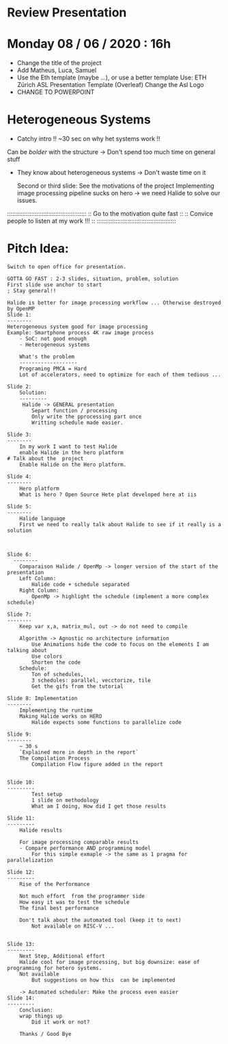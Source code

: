 # Review Presentation
# Monday 08 / 06 / 2020 : 16h

- Change the title of the project
- Add Matheus, Luca, Samuel
- Use the Eth template (maybe ...), or use a better template
		Use: ETH Zürich ASL Presentation Template (Overleaf) 
		Change the Asl Logo
- CHANGE TO POWERPOINT


# Heterogeneous Systems
- Catchy intro !!
~30 sec on why het systems work !!

Can be *bolder* with the structure -> Don't spend too much time on general stuff
- They know about heterogeneous systems -> Don't waste time on it

	Second or third slide: See the motivations of the project
		Implementing image processing pipeline sucks on hero -> we need Halide to solve our issues.

::::::::::::::::::::::::::::::::::::::::::::::
::  Go to the motivation quite fast         ::
::  Convice people to listen at my work !!! ::
::::::::::::::::::::::::::::::::::::::::::::::

Pitch Idea:
===========

```
Switch to open office for presentation.

GOTTA GO FAST : 2-3 slides, situation, problem, solution
First slide use anchor to start 
; Stay general!!

Halide is better for image processing workflow ... Otherwise destroyed by OpenMP
Slide 1:
--------
Heterogeneous system good for image processing
Example: Smartphone process 4K raw image process
	- SoC: not good enough
	- Heterogeneous systems

	What's the problem
    -------------------
	Programing PMCA = Hard
	Lot of accelerators, need to optimize for each of them tedious ...

Slide 2:
	Solution:
    ---------
	 Halide -> GENERAL presentation
	 	Separt function / processing
		Only write the pprocessing part once
		Writting schedule made easier.

Slide 3:
--------
	In my work I want to test Halide
	enable Halide in the hero platform
# Talk about the  project
	Enable Halide on the Hero platform.

Slide 4:
--------
	Hero platform
	What is hero ? Open Source Hete plat developed here at iis

Slide 5:
--------
	Halide language
	First we need to really talk about Halide to see if it really is a solution



Slide 6:
  --------
	Comparaison Halide / OpenMp -> longer version of the start of the presentation
	Left Column:
		Halide code + schedule separated
	Right Column:
		OpenMp -> highlight the schedule (implement a more complex schedule)

Slide 7:
--------
	Keep var x,a, matrix_mul, out -> do not need to compile

	Algorithm -> Agnostic no architecture information
		Use Animations hide the code to focus on the elements I am talking about
		Use colors
		Shorten the code
	Schedule:
		Ton of schedules, 
		3 schedules: parallel, vecctorize, tile
		Get the gifs from the tutorial

Slide 8: Implementation
--------
	Implementing the runtime
	Making Halide works on HERO
		Halide expects some functions to parallelize code

Slide 9:
--------
	~ 30 s
	`Explained more in depth in the report`
	The Compilation Process
		Compilation Flow figure added in the report
	

Slide 10:
---------
		Test setup
		1 slide on methodology
		What am I doing, How did I get those results

Slide 11:
---------
	Halide results

	For image processing comparable results
	- Compare performance AND programming model
		For this simple exmaple -> the same as 1 pragma for parallelization

Slide 12:
---------
	Rise of the Performance

	Not much effort  from the programmer side
	How easy it was to test the schedule
	The final best performance

	Don't talk about the automated tool (keep it to next)
		Not available on RISC-V ...


Slide 13:
---------
	Next Step, Additional effort
	Halide cool for image processing, but big downsize: ease of programming for hetero systems.
	Not available
		But suggestions on how this  can be implemented

	-> Automated scheduler: Make the process even easier
Slide 14:
---------
	Conclusion:
	wrap things up
		Did it work or not?
	
	Thanks / Good Bye
```
